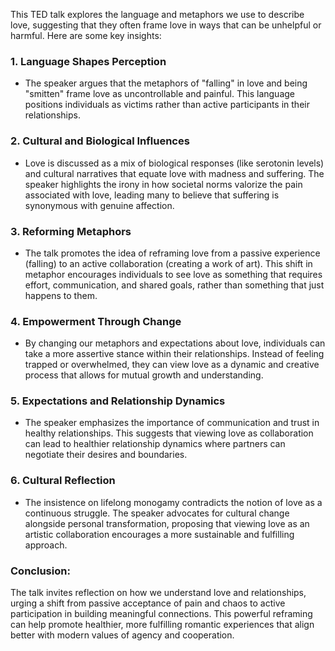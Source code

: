 This TED talk explores the language and metaphors we use to describe love, suggesting that they often frame love in ways that can be unhelpful or harmful. Here are some key insights:

### 1. **Language Shapes Perception**
   - The speaker argues that the metaphors of "falling" in love and being "smitten" frame love as uncontrollable and painful. This language positions individuals as victims rather than active participants in their relationships.

### 2. **Cultural and Biological Influences**
   - Love is discussed as a mix of biological responses (like serotonin levels) and cultural narratives that equate love with madness and suffering. The speaker highlights the irony in how societal norms valorize the pain associated with love, leading many to believe that suffering is synonymous with genuine affection.

### 3. **Reforming Metaphors**
   - The talk promotes the idea of reframing love from a passive experience (falling) to an active collaboration (creating a work of art). This shift in metaphor encourages individuals to see love as something that requires effort, communication, and shared goals, rather than something that just happens to them.

### 4. **Empowerment Through Change**
   - By changing our metaphors and expectations about love, individuals can take a more assertive stance within their relationships. Instead of feeling trapped or overwhelmed, they can view love as a dynamic and creative process that allows for mutual growth and understanding.

### 5. **Expectations and Relationship Dynamics**
   - The speaker emphasizes the importance of communication and trust in healthy relationships. This suggests that viewing love as collaboration can lead to healthier relationship dynamics where partners can negotiate their desires and boundaries.

### 6. **Cultural Reflection**
   - The insistence on lifelong monogamy contradicts the notion of love as a continuous struggle. The speaker advocates for cultural change alongside personal transformation, proposing that viewing love as an artistic collaboration encourages a more sustainable and fulfilling approach.

### Conclusion:
The talk invites reflection on how we understand love and relationships, urging a shift from passive acceptance of pain and chaos to active participation in building meaningful connections. This powerful reframing can help promote healthier, more fulfilling romantic experiences that align better with modern values of agency and cooperation.